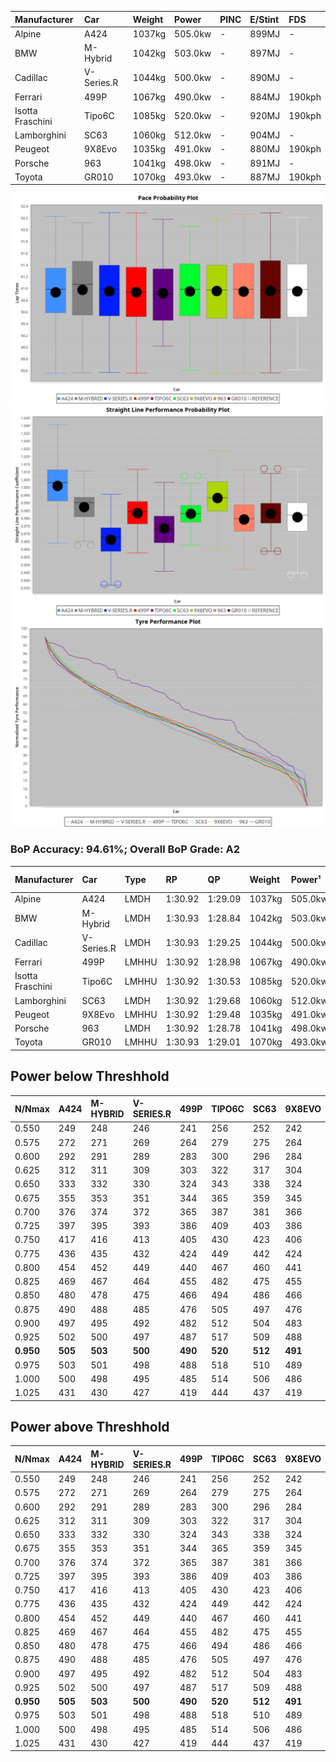 | Manufacturer     | Car        | Weight | Power   | PINC    | E/Stint | FDS     |
|:-|:-|:-|:-|:-|:-|:-|
| Alpine           | A424       | 1037kg | 505.0kw |    -    | 899MJ   |    -    |
| BMW              | M-Hybrid   | 1042kg | 503.0kw |    -    | 897MJ   |    -    |
| Cadillac         | V-Series.R | 1044kg | 500.0kw |    -    | 890MJ   |    -    |
| Ferrari          | 499P       | 1067kg | 490.0kw |    -    | 884MJ   | 190kph  |
| Isotta Fraschini | Tipo6C     | 1085kg | 520.0kw |    -    | 920MJ   | 190kph  |
| Lamborghini      | SC63       | 1060kg | 512.0kw |    -    | 904MJ   |    -    |
| Peugeot          | 9X8Evo     | 1035kg | 491.0kw |    -    | 880MJ   | 190kph  |
| Porsche          | 963        | 1041kg | 498.0kw |    -    | 891MJ   |    -    |
| Toyota           | GR010      | 1070kg | 493.0kw |    -    | 887MJ   | 190kph  |

![PACECHART](./IMG/AUTO.png)
![STRAIGHTLINEPERFORMANCECHART](./IMG/AUTO_sp.png)
![TYREPERFORMANCECHART](./IMG/AUTO_tw.png)

### BoP Accuracy: 94.61%; Overall BoP Grade: A2
| Manufacturer     | Car        | Type  | RP      | QP      | Weight | Power¹  | Threshhold | PINC    | Power²   | E/Stint | AVG Vmax  | FDS     | RDLC | L/Stint | BOP-Grade | Model Accuracy | Model Points | Match%  | SimDiff |
|:-|:-|:-|:-|:-|:-|:-|:-|:-|:-|:-|:-|:-|:-|:-|:-|:-|:-|:-|:-|
| Alpine           | A424       | LMDH  | 1:30.92 | 1:29.09 | 1037kg | 505.0kw | 0.0kph     |    -    | 505.00kw |  899MJ  | 323.11kph |    -    | 1.01 | 40      | ~A1       | 99.61%         | 762          | 99.21%  | #       |
| BMW              | M-Hybrid   | LMDH  | 1:30.93 | 1:28.84 | 1042kg | 503.0kw | 0.0kph     |    -    | 503.00kw |  897MJ  | 320.22kph |    -    | 1.01 | 40      | ~A1       | 100.00%        | 1826         | 97.35%  | #       |
| Cadillac         | V-Series.R | LMDH  | 1:30.93 | 1:29.25 | 1044kg | 500.0kw | 0.0kph     |    -    | 500.00kw |  890MJ  | 316.39kph |    -    | 1.01 | 40      | ~A1       | 99.00%         | 3184         | 100.00% | #       |
| Ferrari          | 499P       | LMHHU | 1:30.92 | 1:28.98 | 1067kg | 490.0kw | 0.0kph     |    -    | 490.00kw |  884MJ  | 316.80kph | 190kph  | 1.02 | 40      | ~A1       | 98.07%         | 3550         | 100.00% | #       |
| Isotta Fraschini | Tipo6C     | LMHHU | 1:30.92 | 1:30.53 | 1085kg | 520.0kw | 0.0kph     |    -    | 520.00kw |  920MJ  | 317.81kph | 190kph  | 1.02 | 40      | +D1       | 96.81%         | 91           | 65.71%  | #       |
| Lamborghini      | SC63       | LMDH  | 1:30.92 | 1:29.68 | 1060kg | 512.0kw | 0.0kph     |    -    | 512.00kw |  904MJ  | 319.32kph |    -    | 1.02 | 40      | ~A1       | 100.00%        | 529          | 95.49%  | #       |
| Peugeot          | 9X8Evo     | LMHHU | 1:30.92 | 1:29.48 | 1035kg | 491.0kw | 0.0kph     |    -    | 491.00kw |  880MJ  | 320.32kph | 190kph  | 1.01 | 40      | +A2       | 99.21%         | 377          | 93.69%  | #       |
| Porsche          | 963        | LMDH  | 1:30.92 | 1:28.78 | 1041kg | 498.0kw | 0.0kph     |    -    | 498.00kw |  891MJ  | 318.57kph |    -    | 1.01 | 40      | ~A1       | 99.96%         | 10176        | 100.00% | #       |
| Toyota           | GR010      | LMHHU | 1:30.93 | 1:29.01 | 1070kg | 493.0kw | 0.0kph     |    -    | 493.00kw |  887MJ  | 316.71kph | 190kph  | 1.02 | 40      | ~A1       | 99.95%         | 5509         | 100.00% | #       |

## Power below Threshhold
| N/Nmax    | A424    | M-HYBRID | V-SERIES.R | 499P    | TIPO6C  | SC63    | 9X8EVO  | 963     | GR010   |
|:-|:-|:-|:-|:-|:-|:-|:-|:-|:-|
|  0.550    |  249    |  248     |  246       |  241    |  256    |  252    |  242    |  245    |  243    |
|  0.575    |  272    |  271     |  269       |  264    |  279    |  275    |  264    |  268    |  265    |
|  0.600    |  292    |  291     |  289       |  283    |  300    |  296    |  284    |  288    |  285    |
|  0.625    |  312    |  311     |  309       |  303    |  322    |  317    |  304    |  308    |  305    |
|  0.650    |  333    |  332     |  330       |  324    |  343    |  338    |  324    |  329    |  325    |
|  0.675    |  355    |  353     |  351       |  344    |  365    |  359    |  345    |  350    |  346    |
|  0.700    |  376    |  374     |  372       |  365    |  387    |  381    |  366    |  371    |  367    |
|  0.725    |  397    |  395     |  393       |  386    |  409    |  403    |  386    |  392    |  388    |
|  0.750    |  417    |  416     |  413       |  405    |  430    |  423    |  406    |  411    |  407    |
|  0.775    |  436    |  435     |  432       |  424    |  449    |  442    |  424    |  430    |  426    |
|  0.800    |  454    |  452     |  449       |  440    |  467    |  460    |  441    |  447    |  443    |
|  0.825    |  469    |  467     |  464       |  455    |  482    |  475    |  455    |  462    |  457    |
|  0.850    |  480    |  478     |  475       |  466    |  494    |  486    |  466    |  473    |  468    |
|  0.875    |  490    |  488     |  485       |  476    |  505    |  497    |  476    |  483    |  478    |
|  0.900    |  497    |  495     |  492       |  482    |  512    |  504    |  483    |  490    |  485    |
|  0.925    |  502    |  500     |  497       |  487    |  517    |  509    |  488    |  495    |  490    |
| **0.950** | **505** | **503**  | **500**    | **490** | **520** | **512** | **491** | **498** | **493** |
|  0.975    |  503    |  501     |  498       |  488    |  518    |  510    |  489    |  496    |  491    |
|  1.000    |  500    |  498     |  495       |  485    |  514    |  506    |  486    |  493    |  488    |
|  1.025    |  431    |  430     |  427       |  419    |  444    |  437    |  419    |  425    |  421    |

## Power above Threshhold
| N/Nmax    | A424    | M-HYBRID | V-SERIES.R | 499P    | TIPO6C  | SC63    | 9X8EVO  | 963     | GR010   |
|:-|:-|:-|:-|:-|:-|:-|:-|:-|:-|
|  0.550    |  249    |  248     |  246       |  241    |  256    |  252    |  242    |  245    |  243    |
|  0.575    |  272    |  271     |  269       |  264    |  279    |  275    |  264    |  268    |  265    |
|  0.600    |  292    |  291     |  289       |  283    |  300    |  296    |  284    |  288    |  285    |
|  0.625    |  312    |  311     |  309       |  303    |  322    |  317    |  304    |  308    |  305    |
|  0.650    |  333    |  332     |  330       |  324    |  343    |  338    |  324    |  329    |  325    |
|  0.675    |  355    |  353     |  351       |  344    |  365    |  359    |  345    |  350    |  346    |
|  0.700    |  376    |  374     |  372       |  365    |  387    |  381    |  366    |  371    |  367    |
|  0.725    |  397    |  395     |  393       |  386    |  409    |  403    |  386    |  392    |  388    |
|  0.750    |  417    |  416     |  413       |  405    |  430    |  423    |  406    |  411    |  407    |
|  0.775    |  436    |  435     |  432       |  424    |  449    |  442    |  424    |  430    |  426    |
|  0.800    |  454    |  452     |  449       |  440    |  467    |  460    |  441    |  447    |  443    |
|  0.825    |  469    |  467     |  464       |  455    |  482    |  475    |  455    |  462    |  457    |
|  0.850    |  480    |  478     |  475       |  466    |  494    |  486    |  466    |  473    |  468    |
|  0.875    |  490    |  488     |  485       |  476    |  505    |  497    |  476    |  483    |  478    |
|  0.900    |  497    |  495     |  492       |  482    |  512    |  504    |  483    |  490    |  485    |
|  0.925    |  502    |  500     |  497       |  487    |  517    |  509    |  488    |  495    |  490    |
| **0.950** | **505** | **503**  | **500**    | **490** | **520** | **512** | **491** | **498** | **493** |
|  0.975    |  503    |  501     |  498       |  488    |  518    |  510    |  489    |  496    |  491    |
|  1.000    |  500    |  498     |  495       |  485    |  514    |  506    |  486    |  493    |  488    |
|  1.025    |  431    |  430     |  427       |  419    |  444    |  437    |  419    |  425    |  421    |
